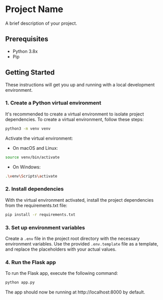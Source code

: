 # Project Name

A brief description of your project.

## Prerequisites

-   Python 3.8x
-   Pip

## Getting Started

These instructions will get you up and running with a local development environment.

### 1. Create a Python virtual environment

It's recommended to create a virtual environment to isolate project dependencies. To create a virtual environment, follow these steps:

```bash
python3 -m venv venv
```

Activate the virtual environment:

-   On macOS and Linux:

```bash
source venv/bin/activate
```

-   On Windows:

```bash
.\venv\Scripts\activate
```

### 2. Install dependencies

With the virtual environment activated, install the project dependencies from the requirements.txt file:

```bash
pip install -r requirements.txt
```

### 3. Set up environment variables

Create a `.env` file in the project root directory with the necessary environment variables. Use the provided `.env.template` file as a template, and replace the placeholders with your actual values.

### 4. Run the Flask app

To run the Flask app, execute the following command:

```bash
python app.py
```

The app should now be running at http://localhost:8000 by default.
